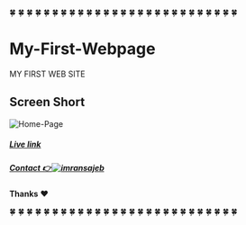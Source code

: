 🍀 🍀 🍀 🍀 🍀 🍀 🍀 🍀 🍀 🍀 🍀 🍀 🍀 🍀 🍀 🍀 🍀 🍀 🍀 🍀 🍀 🍀 🍀 🍀 🍀 🍀 🍀

# My-First-Webpage
MY FIRST WEB SITE

## Screen Short 

![Home-Page](https://user-images.githubusercontent.com/43618577/105393349-6d879400-5c46-11eb-9ea0-94a9689af966.png)

##### [Live link](https://imranbsl.netlify.app)

##### [Contact 👉![imransajeb](https://user-images.githubusercontent.com/43618577/105395678-31a1fe00-5c49-11eb-84cc-e623b0c279d4.png)](https://www.instagram.com/imransajeb/)

**Thanks** ❤️

🍀 🍀 🍀 🍀 🍀 🍀 🍀 🍀 🍀 🍀 🍀 🍀 🍀 🍀 🍀 🍀 🍀 🍀 🍀 🍀 🍀 🍀 🍀 🍀 🍀 🍀 🍀